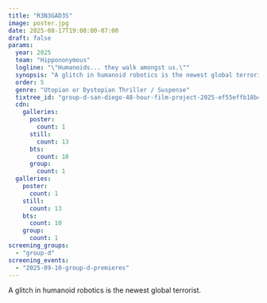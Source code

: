 ```yaml
---
title: "R3N3GAD3S"
image: poster.jpg
date: 2025-08-17T19:00:00-07:00
draft: false
params:
  year: 2025
  team: "Hippononymous"
  logline: "\"Humanoids... they walk amongst us.\""
  synopsis: "A glitch in humanoid robotics is the newest global terrorist."
  order: 5
  genre: "Utopian or Dystopian Thriller / Suspense"
  tixtree_id: "group-d-san-diego-48-hour-film-project-2025-ef55effb18b4"
  cdn:
    galleries:
      poster:
        count: 1
      still:
        count: 13
      bts:
        count: 10
      group:
        count: 1
  galleries:
    poster:
      count: 1
    still:
      count: 13
    bts:
      count: 10
    group:
      count: 1
screening_groups:
  - "group-d"
screening_events:
  - "2025-09-10-group-d-premieres"
---
```

A glitch in humanoid robotics is the newest global terrorist.
